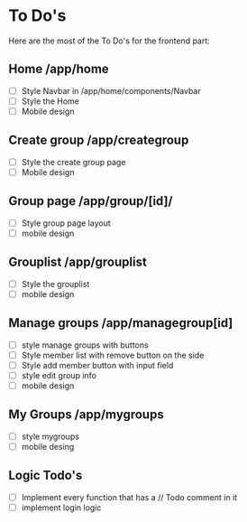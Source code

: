 # To Do's

Here are the most of the To Do's for the frontend part:

## Home /app/home

* [ ]  Style Navbar in /app/home/components/Navbar
* [ ]  Style the Home
* [ ]  Mobile design

## Create group /app/creategroup

* [ ]  Style the create group page
* [ ]  Mobile design

## Group page /app/group/[id]/

* [ ]  Style group page layout
* [ ]  mobile design

## Grouplist /app/grouplist

* [ ]  Style the grouplist
* [ ]  mobile design

## Manage groups /app/managegroup[id]

* [ ]  style manage groups with buttons
* [ ]  Style member list with remove button on the side
* [ ]  Style add member button with input field
* [ ]  style edit group info
* [ ]  mobile design

## My Groups /app/mygroups

* [ ]  style mygroups
* [ ]  mobile desing

## Logic Todo's

* [ ]  Implement every function that has a // Todo comment in it
* [ ]  implement login logic
